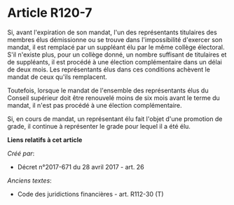 # Article R120-7

Si, avant l'expiration de son mandat, l'un des représentants titulaires des membres élus démissionne ou se trouve dans
l'impossibilité d'exercer son mandat, il est remplacé par un suppléant élu par le même collège électoral. S'il n'existe plus,
pour un collège donné, un nombre suffisant de titulaires et de suppléants, il est procédé à une élection complémentaire dans
un délai de deux mois. Les représentants élus dans ces conditions achèvent le mandat de ceux qu'ils remplacent.

Toutefois, lorsque le mandat de l'ensemble des représentants élus du Conseil supérieur doit être renouvelé moins de six mois
avant le terme du mandat, il n'est pas procédé à une élection complémentaire. 

Si, en cours de mandat, un représentant élu fait l'objet d'une promotion de grade, il continue à représenter le grade pour
lequel il a été élu.

**Liens relatifs à cet article**

_Créé par_:

  - Décret n°2017-671 du 28 avril 2017 - art. 26

_Anciens textes_:

  - Code des juridictions financières - art. R112-30 (T)
